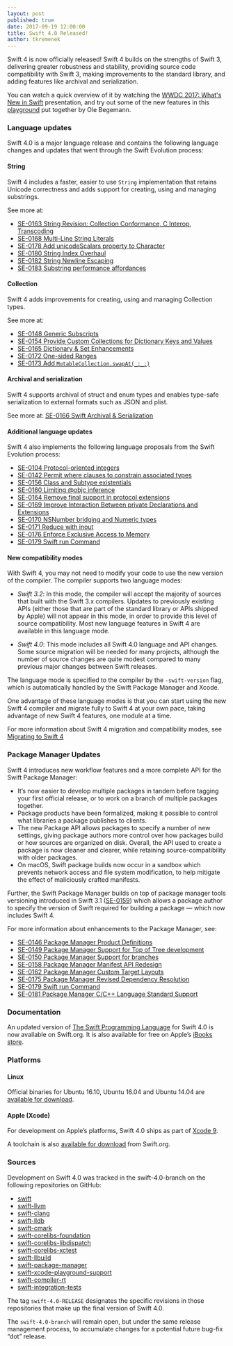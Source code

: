 ```yaml
---
layout: post
published: true
date: 2017-09-19 12:00:00
title: Swift 4.0 Released!
author: tkremenek
---
```


Swift 4 is now officially released!  Swift 4 builds on the strengths of Swift 3, delivering greater robustness and stability, providing source code compatibility with Swift 3, making improvements to the standard library, and adding features like archival and serialization.

You can watch a quick overview of it by watching the [WWDC 2017: What's New in Swift](https://developer.apple.com/videos/play/wwdc2017/402/) presentation, and try out some of the new features in this [playground](https://github.com/ole/whats-new-in-swift-4) put together by Ole Begemann.

### Language updates

Swift 4.0 is a major language release and contains the following language changes and updates that went through the Swift Evolution process:

#### String

Swift 4 includes a faster, easier to use `String` implementation that retains Unicode correctness and adds support for creating, using and managing substrings.

See more at:

* [SE-0163 String Revision: Collection Conformance, C Interop, Transcoding](https://github.com/swiftlang/swift-evolution/blob/master/proposals/0163-string-revision-1.md)
* [SE-0168 Multi-Line String Literals](https://github.com/swiftlang/swift-evolution/blob/master/proposals/0168-multi-line-string-literals.md)
* [SE-0178 Add unicodeScalars property to Character](https://github.com/swiftlang/swift-evolution/blob/master/proposals/0178-character-unicode-view.md)
* [SE-0180 String Index Overhaul](https://github.com/swiftlang/swift-evolution/blob/master/proposals/0180-string-index-overhaul.md)
* [SE-0182 String Newline Escaping](https://github.com/swiftlang/swift-evolution/blob/master/proposals/0182-newline-escape-in-strings.md)
* [SE-0183 Substring performance affordances](https://github.com/swiftlang/swift-evolution/blob/master/proposals/0183-substring-affordances.md)

#### Collection

Swift 4 adds improvements for creating, using and managing Collection types.

See more at:

* [SE-0148 Generic Subscripts](https://github.com/swiftlang/swift-evolution/blob/master/proposals/0148-generic-subscripts.md)
* [SE-0154 Provide Custom Collections for Dictionary Keys and Values](https://github.com/swiftlang/swift-evolution/blob/master/proposals/0154-dictionary-key-and-value-collections.md)
* [SE-0165 Dictionary & Set Enhancements](https://github.com/swiftlang/swift-evolution/blob/master/proposals/0165-dict.md)
* [SE-0172 One-sided Ranges](https://github.com/swiftlang/swift-evolution/blob/master/proposals/0172-one-sided-ranges.md)
* [SE-0173 Add `MutableCollection.swapAt(_:_:)`](https://github.com/swiftlang/swift-evolution/blob/master/proposals/0173-swap-indices.md)

#### Archival and serialization

Swift 4 supports archival of struct and enum types and enables type-safe serialization to external formats such as JSON and plist.

See more at: [SE-0166 Swift Archival & Serialization](https://github.com/swiftlang/swift-evolution/blob/master/proposals/0166-swift-archival-serialization.md)

#### Additional language updates

Swift 4 also implements the following language proposals from the Swift Evolution process:

* [SE-0104 Protocol-oriented integers](https://github.com/swiftlang/swift-evolution/blob/master/proposals/0104-improved-integers.md)
* [SE-0142 Permit where clauses to constrain associated types](https://github.com/swiftlang/swift-evolution/blob/master/proposals/0142-associated-types-constraints.md)
* [SE-0156 Class and Subtype existentials](https://github.com/swiftlang/swift-evolution/blob/master/proposals/0156-subclass-existentials.md)
* [SE-0160 Limiting @objc inference](https://github.com/swiftlang/swift-evolution/blob/master/proposals/0160-objc-inference.md)
* [SE-0164 Remove final support in protocol extensions](https://github.com/swiftlang/swift-evolution/blob/master/proposals/0164-remove-final-support-in-protocol-extensions.md)
* [SE-0169 Improve Interaction Between private Declarations and Extensions](https://github.com/swiftlang/swift-evolution/blob/master/proposals/0169-improve-interaction-between-private-declarations-and-extensions.md)
* [SE-0170 NSNumber bridging and Numeric types](https://github.com/swiftlang/swift-evolution/blob/master/proposals/0170-nsnumber_bridge.md)
* [SE-0171 Reduce with inout](https://github.com/swiftlang/swift-evolution/blob/master/proposals/0171-reduce-with-inout.md)
* [SE-0176 Enforce Exclusive Access to Memory](https://github.com/swiftlang/swift-evolution/blob/master/proposals/0176-enforce-exclusive-access-to-memory.md)
* [SE-0179 Swift run Command](https://github.com/swiftlang/swift-evolution/blob/master/proposals/0179-swift-run-command.md)

#### New compatibility modes

With Swift 4, you may not need to modify your code to use the new version of the compiler.  The compiler supports two language modes:

* *Swift 3.2*: In this mode, the compiler will accept the majority of sources that built with the Swift 3.x compilers.  Updates to previously existing APIs (either those that are part of the standard library or APIs shipped by Apple) will not appear in this mode, in order to provide this level of source compatibility.  Most new language features in Swift 4 are available in this language mode.

* *Swift 4.0*: This mode includes all Swift 4.0 language and API changes.  Some source migration will be needed for many projects, although the number of source changes are quite modest compared to many previous major changes between Swift releases.

The language mode is specified to the compiler by the `-swift-version` flag, which is automatically handled by the Swift Package Manager and Xcode.

One advantage of these language modes is that you can start using the new Swift 4 compiler and migrate fully to Swift 4 at your own pace, taking advantage of new Swift 4 features, one module at a time.

For more information about Swift 4 migration and compatibility modes, see [Migrating to Swift 4](/migration-guide-swift4/)

### Package Manager Updates

Swift 4 introduces new workflow features and a more complete API for the Swift Package Manager:

* It’s now easier to develop multiple packages in tandem before tagging your first official release, or to work on a branch of multiple packages together.
* Package products have been formalized, making it possible to control what libraries a package publishes to clients.
* The new Package API allows packages to specify a number of new settings, giving package authors more control over how packages build or how sources are organized on disk.  Overall, the API used to create a package is now cleaner and clearer, while retaining source-compatibility with older packages.
* On macOS, Swift package builds now occur in a sandbox which prevents network access and file system modification, to help mitigate the effect of maliciously crafted manifests.

Further, the Swift Package Manager builds on top of package manager tools versioning introduced in Swift 3.1 ([SE-0159](https://github.com/swiftlang/swift-evolution/blob/master/proposals/0152-package-manager-tools-version.md)) which allows a package author to specify the version of Swift required for building a package — which now includes Swift 4.

For more information about enhancements to the Package Manager, see:

* [SE-0146 Package Manager Product Definitions](https://github.com/swiftlang/swift-evolution/blob/master/proposals/0146-package-manager-product-definitions.md)
* [SE-0149 Package Manager Support for Top of Tree development](https://github.com/swiftlang/swift-evolution/blob/master/proposals/0149-package-manager-top-of-tree.md)
* [SE-0150 Package Manager Support for branches](https://github.com/swiftlang/swift-evolution/blob/master/proposals/0150-package-manager-branch-support.md)
* [SE-0158 Package Manager Manifest API Redesign](https://github.com/swiftlang/swift-evolution/blob/master/proposals/0158-package-manager-manifest-api-redesign.md)
* [SE-0162 Package Manager Custom Target Layouts](https://github.com/swiftlang/swift-evolution/blob/master/proposals/0162-package-manager-custom-target-layouts.md)
* [SE-0175 Package Manager Revised Dependency Resolution](https://github.com/swiftlang/swift-evolution/blob/master/proposals/0175-package-manager-revised-dependency-resolution.md)
* [SE-0179 Swift run Command](https://github.com/swiftlang/swift-evolution/blob/master/proposals/0179-swift-run-command.md)
* [SE-0181 Package Manager C/C++ Language Standard Support](https://github.com/swiftlang/swift-evolution/blob/master/proposals/0181-package-manager-cpp-language-version.md)

### Documentation

An updated version of [The Swift Programming Language](/documentation/tspl) for Swift 4.0 is now available on Swift.org. It is also available for free on Apple’s [iBooks store](https://itunes.apple.com/us/book/the-swift-programming-language/id881256329?mt=11).

### Platforms

#### Linux

Official binaries for Ubuntu 16.10, Ubuntu 16.04 and Ubuntu 14.04 are
[available for download](/download/).

#### Apple (Xcode)

For development on Apple’s platforms, Swift 4.0 ships as part of [Xcode 9](https://itunes.apple.com/app/xcode/id497799835).

A toolchain is also [available for download](/download/) from Swift.org.

### Sources

Development on Swift 4.0 was tracked in the swift-4.0-branch on the following repositories on GitHub:

* [swift]
* [swift-llvm]
* [swift-clang]
* [swift-lldb]
* [swift-cmark]
* [swift-corelibs-foundation]
* [swift-corelibs-libdispatch]
* [swift-corelibs-xctest]
* [swift-llbuild]
* [swift-package-manager]
* [swift-xcode-playground-support]
* [swift-compiler-rt]
* [swift-integration-tests]

The tag `swift-4.0-RELEASE` designates the specific revisions in those repositories that make up the final version of Swift 4.0.

The `swift-4.0-branch` will remain open, but under the same release management process, to accumulate changes for a potential future bug-fix “dot” release.

[swift]: https://github.com/apple/swift
[swift-llvm]: https://github.com/apple/swift-llvm
[swift-clang]: https://github.com/apple/swift-clang
[swift-lldb]: https://github.com/apple/swift-lldb
[swift-cmark]: https://github.com/apple/swift-cmark
[swift-llbuild]: https://github.com/apple/swift-llbuild
[swift-package-manager]: https://github.com/apple/swift-package-manager
[swift-corelibs-foundation]: https://github.com/apple/swift-corelibs-foundation
[swift-corelibs-libdispatch]: https://github.com/apple/swift-corelibs-libdispatch
[swift-compiler-rt]: https://github.com/apple/swift-compiler-rt
[swift-corelibs-xctest]: https://github.com/apple/swift-corelibs-xctest
[swift-xcode-playground-support]: https://github.com/apple/swift-xcode-playground-support
[swift-integration-tests]: https://github.com/apple/swift-integration-tests
